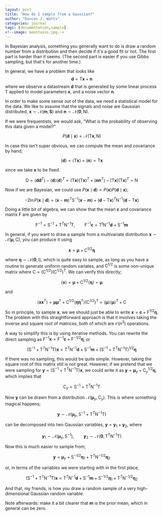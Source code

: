 ```yaml
---
layout: post
title: "How do I sample from a Gaussian?"
author: "Duncan J. Watts"
categories: journal
tags: [documentation,sample]
<!--image: mountains.jpg-->
---
```



In Bayesian analysis, something you generally want to do is draw a random number from a distribution and then decide if it's a good fit or not. The first part is harder than it seems. (The second part is easier if you use Gibbs sampling, but that's for another time.)

In general, we have a problem that looks like
$$
\boldsymbol d=\mathsf T\boldsymbol x+\boldsymbol n
$$
where we observe a datastream $\boldsymbol d$ that is generated by some linear process $\mathsf T$ applied to model parameters $\boldsymbol x$, and a noise vector $\boldsymbol n$.

In order to make some sense out of the data, we need a statistical model for the data. We like to assume that the signals and noise are Gaussian distributed, $\boldsymbol x\sim\mathcal N(\boldsymbol m,\mathbf S)$ and $\boldsymbol n\sim\mathcal N(\boldsymbol 0,\mathsf N)$.

If we were frequentists, we would ask, "What is the probability of observing this data given a model?"

$$
P(\boldsymbol d\mid\boldsymbol x)=\mathcal N(\mathsf T\boldsymbol x,\mathsf N)
$$

In case this isn't super obvious, we can compute the mean and covariance by hand;

$$
\langle \boldsymbol d\rangle
=\langle\mathsf T\boldsymbol x\rangle+\langle\boldsymbol n\rangle
=\mathsf T\boldsymbol x
$$

since we take $\boldsymbol x$ to be fixed.

$$
\mathsf D=\langle\boldsymbol d\boldsymbol d^T\rangle
-\langle\boldsymbol d\rangle\langle\boldsymbol d\rangle^T
= (\mathsf T\boldsymbol x)(\mathsf T\boldsymbol x)^T
+\langle\boldsymbol n\boldsymbol n^T\rangle-
(\mathsf T\boldsymbol x)(\mathsf T\boldsymbol x)^T
=\mathsf N
$$

Now if we are Bayesian, we could use $P(\boldsymbol x\mid\boldsymbol d)\propto P(\boldsymbol x)P(\boldsymbol d\mid\boldsymbol x)$;

$$
-2\ln P(\boldsymbol x\mid\boldsymbol d)=(\boldsymbol x-\boldsymbol m)^T\mathsf S^{-1}(\boldsymbol x -\boldsymbol m)
+(\boldsymbol d-\mathsf T\boldsymbol x)^T\mathsf N^{-1}(\boldsymbol d-\mathsf T\boldsymbol x)
$$

Doing a little bit of algebra, we can show that the mean $\boldsymbol c$ and covariance matrix $\mathsf F$ are given by

$$
\mathsf F^{-1}=\mathsf S^{-1}+\mathsf T^T\mathsf N^{-1}\mathsf T,\qquad
\mathsf F^{-1}\boldsymbol c=\mathsf T^t\mathsf N^{-1}\boldsymbol d
+\mathsf S^{-1}\boldsymbol m
$$

In general, if you want to draw a sample from a multivariate distribution $\boldsymbol x\sim\mathcal N(\boldsymbol \mu,\mathsf C)$, you can produce it using

$$
\boldsymbol x=\boldsymbol\mu+\mathsf C^{1/2}\boldsymbol \eta
$$

where $\boldsymbol \eta\sim\mathcal N(\boldsymbol 0,\mathsf I)$, which is quite easy to sample, as long as you have a routine to generate uniform random variates, and $\mathsf C^{1/2}$ is some non-unique matrix where $\mathsf C=(\mathsf C^{1/2})(\mathsf C^{1/2})^T$. We can verify this directly;

$$
\langle\boldsymbol x\rangle=\boldsymbol\mu+\mathsf C^{1/2}\langle\boldsymbol\eta\rangle
=\boldsymbol\mu
$$

and

$$
\langle\boldsymbol x\boldsymbol x^T\rangle
=\boldsymbol \mu\boldsymbol \mu^T
+\mathsf C^{1/2}\langle\boldsymbol\eta\boldsymbol\eta^T\rangle(\mathsf C^{1/2})^T
=\langle\boldsymbol\mu\rangle\langle \boldsymbol\mu\rangle^T
+\mathsf C
$$


So in principle, to sample $\boldsymbol x$, we we should just be able to write $\boldsymbol x=\boldsymbol c+\mathsf F^{1/2}\boldsymbol\eta$. The problem with this straightforward approach is that it involves taking the inverse and square root of matrices, both of which are $\mathcal O(n^3)$ operations.

A way to simplify this is by using iterative methods. You can rewrite the direct sampling as $\mathsf F^{-1}\boldsymbol x=\mathsf F^{-1}\boldsymbol c+\mathsf F^{-1/2}\boldsymbol\eta$, or

$$
(\mathsf S^{-1}+\mathsf T^T\mathsf N^{-1}\mathsf T)\boldsymbol x
=\mathsf T^T\mathsf N^{-1}\boldsymbol d+\mathsf S^{-1}\boldsymbol m
+(\mathsf S^{-1}+\mathsf T^T\mathsf N^{-1}\mathsf T)^{1/2}\boldsymbol\eta
$$

If there was no sampling, this would be quite simple. However, taking the square root of this matrix still is not great. However, if we pretend that we were sampling for $\boldsymbol y=(\mathsf S^{-1}+\mathsf T^T\mathsf N^{-1}\mathsf T)\boldsymbol x$, we could write it as $\boldsymbol y=\boldsymbol \mu_y+\mathsf C_y^{1/2}\boldsymbol \eta$, which implies that

$$
\mathsf C_y=\mathsf S^{-1}+\mathsf T^T\mathsf N^{-1}\mathsf T
$$

Now $\boldsymbol y$ can be drawn from a distribution $\mathcal N(\boldsymbol\mu_y,\mathsf C_y)$. This is where something magical happens;

$$
\boldsymbol y\sim\mathcal N(\boldsymbol\mu_y,\mathsf S^{-1}
+\mathsf T^T\mathsf N^{-1}\mathsf T)
$$

can be decomposed into two Gaussian variables, $\boldsymbol y=\boldsymbol y_1+\boldsymbol y_2$, where

$$
\boldsymbol y_1\sim\mathcal N(\boldsymbol\mu_y,\mathsf S^{-1}),\qquad
\boldsymbol y_2\sim\mathcal N(\boldsymbol 0,\mathsf T^T\mathsf N^{-1}\mathsf T)
$$

Now this is much easier to sample from;

$$
\boldsymbol y=\boldsymbol\mu_y+\mathsf S^{-1/2}\boldsymbol\eta_1
+\mathsf T^T\mathsf N^{-1/2}\boldsymbol\eta_2
$$

or, in terms of the variables we were starting with in the first place,

$$
(\mathsf S^{-1}+\mathsf T^T\mathsf N^{-1}\mathsf T)\boldsymbol x
=\mathsf T^T\mathsf N^{-1}\boldsymbol d+\mathsf S^{-1}\boldsymbol m
+\mathsf S^{-1/2}\boldsymbol\eta_1
+\mathsf T^T\mathsf N^{-1/2}\boldsymbol\eta_2
$$

And that, my friends, is how you draw a random sample of a very high-dimensional Gaussian random variable.



Note afterwards: make it a bit clearer that $\boldsymbol m$ is the prior mean, which in general can be zero.

